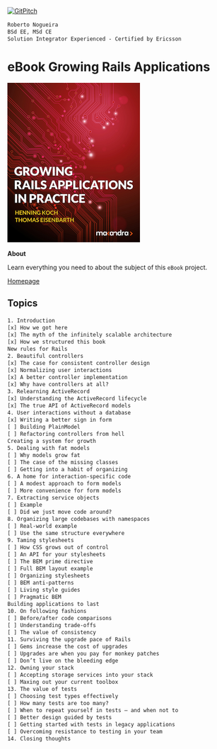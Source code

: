 [![GitPitch](https://gitpitch.com/assets/badge.svg)](https://gitpitch.com/enogrob/ebook-project/master)
```
Roberto Nogueira  
BSd EE, MSd CE
Solution Integrator Experienced - Certified by Ericsson
```
# eBook Growing Rails Applications

![ebook image](assets/ebook.png)

**About**

Learn everything you need to about the subject of this `eBook` project.

[Homepage](https://pragprog.com/book/d-kegrap/growing-rails-applications-in-practice)

## Topics
```
1. Introduction
[x] How we got here
[x] The myth of the infinitely scalable architecture
[x] How we structured this book
New rules for Rails
2. Beautiful controllers
[x] The case for consistent controller design
[x] Normalizing user interactions
[x] A better controller implementation
[x] Why have controllers at all?
3. Relearning ActiveRecord
[x] Understanding the ActiveRecord lifecycle
[x] The true API of ActiveRecord models
4. User interactions without a database
[x] Writing a better sign in form
[ ] Building PlainModel
[ ] Refactoring controllers from hell
Creating a system for growth
5. Dealing with fat models
[ ] Why models grow fat
[ ] The case of the missing classes
[ ] Getting into a habit of organizing
6. A home for interaction-specific code
[ ] A modest approach to form models
[ ] More convenience for form models
7. Extracting service objects
[ ] Example
[ ] Did we just move code around?
8. Organizing large codebases with namespaces
[ ] Real-world example
[ ] Use the same structure everywhere
9. Taming stylesheets
[ ] How CSS grows out of control
[ ] An API for your stylesheets
[ ] The BEM prime directive
[ ] Full BEM layout example
[ ] Organizing stylesheets
[ ] BEM anti-patterns
[ ] Living style guides
[ ] Pragmatic BEM
Building applications to last
10. On following fashions
[ ] Before/after code comparisons
[ ] Understanding trade-offs
[ ] The value of consistency
11. Surviving the upgrade pace of Rails
[ ] Gems increase the cost of upgrades
[ ] Upgrades are when you pay for monkey patches
[ ] Don’t live on the bleeding edge
12. Owning your stack
[ ] Accepting storage services into your stack
[ ] Maxing out your current toolbox
13. The value of tests
[ ] Choosing test types effectively
[ ] How many tests are too many?
[ ] When to repeat yourself in tests – and when not to
[ ] Better design guided by tests
[ ] Getting started with tests in legacy applications
[ ] Overcoming resistance to testing in your team
14. Closing thoughts
```
